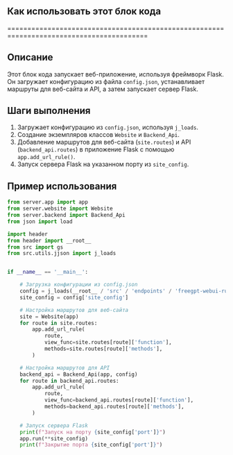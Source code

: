 ## Как использовать этот блок кода
=========================================================================================

Описание
-------------------------
Этот блок кода запускает веб-приложение, используя фреймворк Flask. Он загружает конфигурацию из файла `config.json`, устанавливает маршруты для веб-сайта и API, а затем запускает сервер Flask.

Шаги выполнения
-------------------------
1. Загружает конфигурацию из `config.json`, используя `j_loads`.
2. Создание экземпляров классов `Website` и `Backend_Api`.
3. Добавление маршрутов для веб-сайта (`site.routes`) и API (`backend_api.routes`) в приложение Flask с помощью `app.add_url_rule()`.
4. Запуск сервера Flask на указанном порту из `site_config`.

Пример использования
-------------------------

```python
from server.app import app
from server.website import Website
from server.backend import Backend_Api
from json import load

import header
from header import __root__
from src import gs
from src.utils.jjson import j_loads


if __name__ == '__main__':

    # Загрузка конфигурации из config.json
    config = j_loads(__root__ / 'src' / 'endpoints' / 'freegpt-webui-ru' / 'config.json')
    site_config = config['site_config']

    # Настройка маршрутов для веб-сайта
    site = Website(app)
    for route in site.routes:
        app.add_url_rule(
            route,
            view_func=site.routes[route]['function'],
            methods=site.routes[route]['methods'],
        )

    # Настройка маршрутов для API
    backend_api = Backend_Api(app, config)
    for route in backend_api.routes:
        app.add_url_rule(
            route,
            view_func=backend_api.routes[route]['function'],
            methods=backend_api.routes[route]['methods'],
        )

    # Запуск сервера Flask
    print(f"Запуск на порту {site_config['port']}")
    app.run(**site_config)
    print(f"Закрытие порта {site_config['port']}")
```